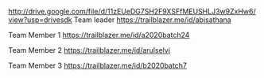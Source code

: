 http://drive.google.com/file/d/11zEUeDG7SH2F9XSFfMEUSHLJ3w9ZxHw6/view?usp=drivesdk
Team leader 
https://trailblazer.me/id/abisathana

Team Member 1
https://trailblazer.me/id/a2020batch24

Team Member 2
https://trailblazer.me/id/arulselvi

Team Member 3
https://trailblazer.me/id/b2020batch7
